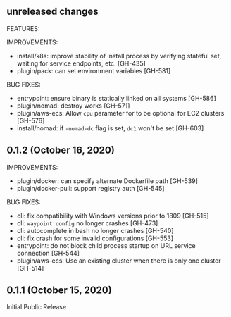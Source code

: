 ## unreleased changes

FEATURES:

IMPROVEMENTS:

* install/k8s: improve stability of install process by verifying stateful set, waiting for service endpoints, etc. [GH-435]
* plugin/pack: can set environment variables [GH-581]

BUG FIXES:

* entrypoint: ensure binary is statically linked on all systems [GH-586]
* plugin/nomad: destroy works [GH-571]
* plugin/aws-ecs: Allow `cpu` parameter for to be optional for EC2 clusters [GH-576]
* install/nomad: if `-nomad-dc` flag is set, `dc1` won't be set [GH-603]

## 0.1.2 (October 16, 2020)

IMPROVEMENTS:

* plugin/docker: can specify alternate Dockerfile path [GH-539]
* plugin/docker-pull: support registry auth [GH-545]

BUG FIXES:

* cli: fix compatibility with Windows versions prior to 1809 [GH-515]
* cli: `waypoint config` no longer crashes [GH-473]
* cli: autocomplete in bash no longer crashes [GH-540]
* cli: fix crash for some invalid configurations [GH-553]
* entrypoint: do not block child process startup on URL service connection [GH-544]
* plugin/aws-ecs: Use an existing cluster when there is only one cluster [GH-514]

## 0.1.1 (October 15, 2020)

Initial Public Release
